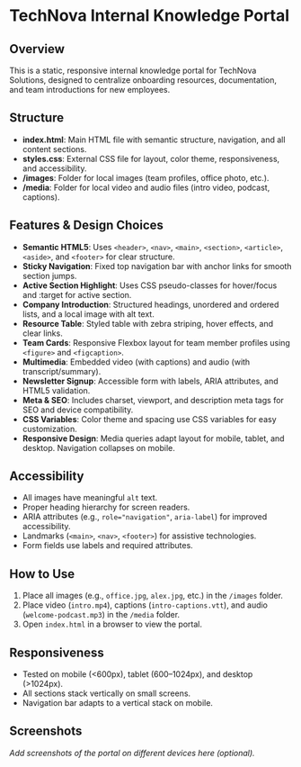 # TechNova Internal Knowledge Portal

## Overview
This is a static, responsive internal knowledge portal for TechNova Solutions, designed to centralize onboarding resources, documentation, and team introductions for new employees.

## Structure
- **index.html**: Main HTML file with semantic structure, navigation, and all content sections.
- **styles.css**: External CSS file for layout, color theme, responsiveness, and accessibility.
- **/images**: Folder for local images (team profiles, office photo, etc.).
- **/media**: Folder for local video and audio files (intro video, podcast, captions).

## Features & Design Choices
- **Semantic HTML5**: Uses `<header>`, `<nav>`, `<main>`, `<section>`, `<article>`, `<aside>`, and `<footer>` for clear structure.
- **Sticky Navigation**: Fixed top navigation bar with anchor links for smooth section jumps.
- **Active Section Highlight**: Uses CSS pseudo-classes for hover/focus and :target for active section.
- **Company Introduction**: Structured headings, unordered and ordered lists, and a local image with alt text.
- **Resource Table**: Styled table with zebra striping, hover effects, and clear links.
- **Team Cards**: Responsive Flexbox layout for team member profiles using `<figure>` and `<figcaption>`.
- **Multimedia**: Embedded video (with captions) and audio (with transcript/summary).
- **Newsletter Signup**: Accessible form with labels, ARIA attributes, and HTML5 validation.
- **Meta & SEO**: Includes charset, viewport, and description meta tags for SEO and device compatibility.
- **CSS Variables**: Color theme and spacing use CSS variables for easy customization.
- **Responsive Design**: Media queries adapt layout for mobile, tablet, and desktop. Navigation collapses on mobile.

## Accessibility
- All images have meaningful `alt` text.
- Proper heading hierarchy for screen readers.
- ARIA attributes (e.g., `role="navigation"`, `aria-label`) for improved accessibility.
- Landmarks (`<main>`, `<nav>`, `<footer>`) for assistive technologies.
- Form fields use labels and required attributes.

## How to Use
1. Place all images (e.g., `office.jpg`, `alex.jpg`, etc.) in the `/images` folder.
2. Place video (`intro.mp4`), captions (`intro-captions.vtt`), and audio (`welcome-podcast.mp3`) in the `/media` folder.
3. Open `index.html` in a browser to view the portal.

## Responsiveness
- Tested on mobile (<600px), tablet (600–1024px), and desktop (>1024px).
- All sections stack vertically on small screens.
- Navigation bar adapts to a vertical stack on mobile.

## Screenshots
*Add screenshots of the portal on different devices here (optional).* 
